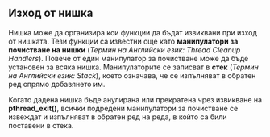 ## Изход от нишкa

Нишка може да организира кои функции да бъдат извиквани при изход от нишката. Тези функции са известни още като **манипулатори за почистване на нишки** (_Термин на Английски език: Thread Cleanup Handlers_). Повече от един манипулатор за почистване може да бъде установен за всяка нишка. Манипулаторите се записват в **стек**  (_Термин на Английски език: Stack_), което означава, че се изпълняват в обратен ред спрямо добавянето им.

Когато дадена нишка бъде анулирана или прекратена чрез извикване на **pthread_exit()**, всички подредени манипулатори за почистване се извеждат и изпълняват в обратен ред на реда, в който са били поставени в стека.
